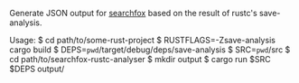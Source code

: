 Generate JSON output for [searchfox](https://github.com/bill-mccloskey/mozsearch) based on the result of rustc's save-analysis.

Usage:
    $ cd path/to/some-rust-project
    $ RUSTFLAGS=-Zsave-analysis cargo build
    $ DEPS=`pwd`/target/debug/deps/save-analysis
    $ SRC=`pwd`/src
    $ cd path/to/searchfox-rustc-analyser
    $ mkdir output
    $ cargo run $SRC $DEPS output/
